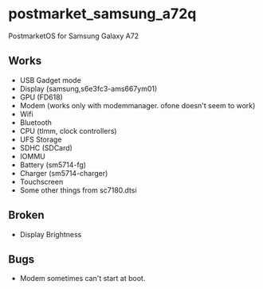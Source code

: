 # postmarket_samsung_a72q
PostmarketOS for Samsung Galaxy A72

## Works
- USB Gadget mode
- Display (samsung,s6e3fc3-ams667ym01)
- GPU (FD618)
- Modem (works only with modemmanager. ofone doesn't seem to work)
- Wifi
- Bluetooth
- CPU (tlmm, clock controllers)
- UFS Storage
- SDHC (SDCard)
- IOMMU
- Battery (sm5714-fg)
- Charger (sm5714-charger)
- Touchscreen
- Some other things from sc7180.dtsi
## Broken
- Display Brightness
## Bugs
- Modem sometimes can't start at boot.
